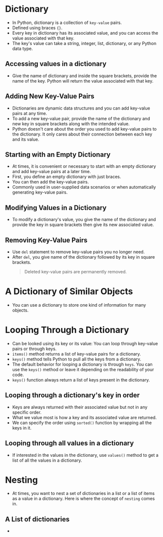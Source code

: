 # Dictionary

- In Python, dictionary is a collection of `key-value` pairs.
- Defined using braces `{}`.
- Every key in dictionary has its associated value, and you can access the value associated with that key.
- The key's value can take a string, integer, list, dictionary, or any Python data type.

## Accessing values in a dictionary

- Give the name of dictionary and inside the square brackets, provide the name of the key. Python will return the value associated with that key.

## Adding New Key-Value Pairs

- Dictionaries are dynamic data structures and you can add key-value pairs at any time.
- To add a new key-value pair, provide the name of the dictionary and new key in square brackets along with the intended value.
- Python doesn't care about the order you used to add key-value pairs to the dictionary. It only cares about their connection between each key and its value.

## Starting with an Empty Dictionary

- At times, it is convenient or necessary to start with an empty dictionary and add key-value pairs at a later time.
- First, you define an empty dictionary with just braces.
- You can then add the key-value pairs.
- Commonly used in user-supplied data scenarios or when automatically generating key-value pairs.

## Modifying Values in a Dictionary

- To modify a dictionary's value, you give the name of the dictionary and provide the key in square brackets then give its new associated value.

## Removing Key-Value Pairs

- Use `del` statement to remove key-value pairs you no longer need.
- After `del`, you give name of the dictionary followed by its key in square brackets.
  > Deleted key-value pairs are permanently removed.

# A Dictionary of Similar Objects

- You can use a dictionary to store one kind of information for many objects.

# Looping Through a Dictionary

- Can be looked using its key or its value: You can loop through key-value pairs or through keys.
- `items()` method returns a list of key-value pairs for a dictionary.
- `keys()` method tells Python to pull all the keys from a dictionary.
- The default behavior for looping a dictionary is through `keys`. You can use the `keys()` method or leave it depending on the readability of your code.
- `keys()` function always return a list of keys present in the dictionary.

## Looping through a dictionary's key in order

- Keys are always returned with their associated value but not in any specific order.
- What we value most is how a key and its associated value are returned.
- We can specify the order using `sorted()` function by wrapping all the keys in it.

## Looping through all values in a dictionary

- If interested in the values in the dictionary, use `values()` method to get a list of all the values in a dictionary.

# Nesting

- At times, you want to nest a set of dictionaries in a list or a list of items as a value in a dictionary. Here is where the concept of `nesting` comes in.

## A List of dictionaries

-
